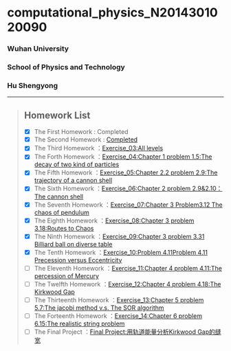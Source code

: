 # computational_physics_N2014301020090
### Wuhan University
### School of Physics and Technology
### Hu Shengyong
  ***  
  > ## Homework List 
  > - [x] The First Homework
 : Completed
 > - [x] The Second Homework
 : [Completed](https://github.com/computationalphysics-N2014301020090/computational_physics_N2014301020090/blob/master/%E8%83%A1%E8%83%9C%E5%8B%87.py)
 > - [x] The Third Homework
：[Exercise_03:All levels](https://www.zybuluo.com/computationalphysics-2014301020090/note/513029)
> - [x] The Forth Homework
：[Exercise_04:Chapter 1 problem 1.5:The decay of two kind of particles](https://www.zybuluo.com/computationalphysics-2014301020090/note/522471)
> - [x] The Fifth Homework
：[Exercise_05:Chapter 2.2 problem 2.9:The trajectory of a cannon shell](https://www.zybuluo.com/computationalphysics-2014301020090/note/533813)
> - [x] The Sixth Homework
：[Exercise_06:Chapter 2 problem 2.9&2.10：The cannon shell](https://www.zybuluo.com/computationalphysics-2014301020090/note/542106)
> - [x] The Seventh Homework
：[Exercise_07:Chapter 3 Problem3.12 The chaos of pendulum](https://www.zybuluo.com/computationalphysics-2014301020090/note/550346)
> - [x] The Eighth Homework
：[Exercise_08:Chapter 3 problem 3.18:Routes to Chaos](https://www.zybuluo.com/computationalphysics-2014301020090/note/565569)
> - [x] The Ninth Homework
：[Exercise_09:Chapter 3 problem 3.31 Billiard ball on diverse table](https://www.zybuluo.com/computationalphysics-2014301020090/note/573382)
> - [x] The Tenth Homework
：[Exercise_10:Problem 4.11Problem 4.11 Precession versus Eccentricity](https://www.zybuluo.com/computationalphysics-2014301020090/note/581777)
> - [ ] The Eleventh Homework
：[Exercise_11:Chapter 4 problem 4.11:The percession of Mercury]()
> - [ ] The Twelfth Homework
：[Exercise_12:Chapter 4 problem 4.18:The Kirkwood Gap]()
> - [ ] The Thirteenth Homework
：[Exercise_13:Chapter 5 problem 5.7:The jacobi method v.s. The SOR algorithm]()
> - [ ] The Forteenth Homework
：[Exercise_14:Chapter 6 problem 6.15:The realistic string problem]()
> - [ ] The Final Project
：[Final Project:用轨道能量分析Kirkwood Gap的缝宽]()
